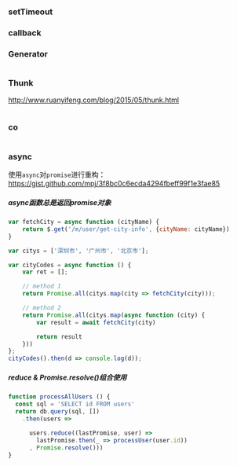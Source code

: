 ### setTimeout

### callback

### Generator
```js

```

### Thunk

http://www.ruanyifeng.com/blog/2015/05/thunk.html
```js

```

### co
```js

```

### async
使用`async`对`promise`进行重构： https://gist.github.com/mpj/3f8bc0c6ecda4294fbeff99f1e3fae85
##### async函数总是返回promise对象
```js
var fetchCity = async function (cityName) {
    return $.get('/m/user/get-city-info', {cityName: cityName})
}

var citys = ['深圳市', '广州市', '北京市'];

var cityCodes = async function () {
    var ret = [];

    // method 1
    return Promise.all(citys.map(city => fetchCity(city)));

    // method 2
    return Promise.all(citys.map(async function (city) {
        var result = await fetchCity(city)

        return result
    }))
};
cityCodes().then(d => console.log(d));
```

##### reduce & Promise.resolve()组合使用
```js
function processAllUsers () {
  const sql = 'SELECT id FROM users'
  return db.query(sql, [])
    .then(users => 
    
      users.reduce((lastPromise, user) => 
        lastPromise.then(_ => processUser(user.id))
      , Promise.resolve()))
}
```
